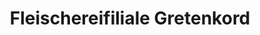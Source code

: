 ---
title: "Fleischereifiliale Gretenkord"
url: /chemnitz/fleischereifiliale-gretenkord/
shop: Metzgerei
---